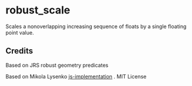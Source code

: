 # robust_scale
Scales a nonoverlapping increasing sequence of floats by a single floating point value.

## Credits
Based on JRS robust geometry predicates 

Based on Mikola Lysenko [js-implementation](https://github.com/mikolalysenko/robust-scale) . MIT License